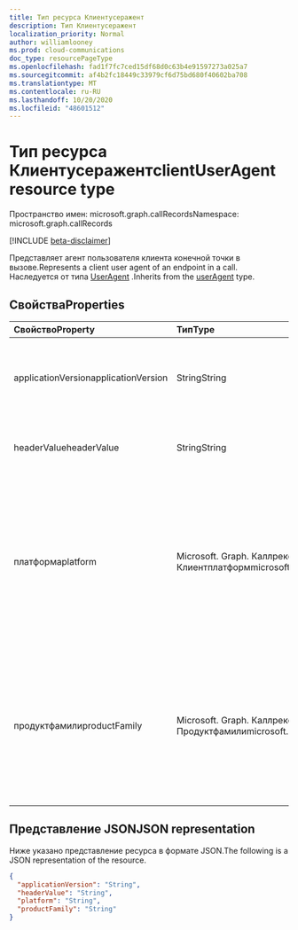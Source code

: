 ```yaml
---
title: Тип ресурса Клиентусеражент
description: Тип Клиентусеражент
localization_priority: Normal
author: williamlooney
ms.prod: cloud-communications
doc_type: resourcePageType
ms.openlocfilehash: fad1f7fc7ced15df68d0c63b4e91597273a025a7
ms.sourcegitcommit: af4b2fc18449c33979cf6d75bd680f40602ba708
ms.translationtype: MT
ms.contentlocale: ru-RU
ms.lasthandoff: 10/20/2020
ms.locfileid: "48601512"
---
```

# <a name="clientuseragent-resource-type"></a><span data-ttu-id="18e64-103">Тип ресурса Клиентусеражент</span><span class="sxs-lookup"><span data-stu-id="18e64-103">clientUserAgent resource type</span></span>

<span data-ttu-id="18e64-104">Пространство имен: microsoft.graph.callRecords</span><span class="sxs-lookup"><span data-stu-id="18e64-104">Namespace: microsoft.graph.callRecords</span></span>

[!INCLUDE [beta-disclaimer](../../includes/beta-disclaimer.md)]

<span data-ttu-id="18e64-105">Представляет агент пользователя клиента конечной точки в вызове.</span><span class="sxs-lookup"><span data-stu-id="18e64-105">Represents a client user agent of an endpoint in a call.</span></span> <span data-ttu-id="18e64-106">Наследуется от типа [UserAgent](callrecords-useragent.md) .</span><span class="sxs-lookup"><span data-stu-id="18e64-106">Inherits from the [userAgent](callrecords-useragent.md) type.</span></span>

## <a name="properties"></a><span data-ttu-id="18e64-107">Свойства</span><span class="sxs-lookup"><span data-stu-id="18e64-107">Properties</span></span>

| <span data-ttu-id="18e64-108">Свойство</span><span class="sxs-lookup"><span data-stu-id="18e64-108">Property</span></span>     | <span data-ttu-id="18e64-109">Тип</span><span class="sxs-lookup"><span data-stu-id="18e64-109">Type</span></span>        | <span data-ttu-id="18e64-110">Описание</span><span class="sxs-lookup"><span data-stu-id="18e64-110">Description</span></span> |
|:-------------|:------------|:------------|
|<span data-ttu-id="18e64-111">applicationVersion</span><span class="sxs-lookup"><span data-stu-id="18e64-111">applicationVersion</span></span>|<span data-ttu-id="18e64-112">String</span><span class="sxs-lookup"><span data-stu-id="18e64-112">String</span></span>|<span data-ttu-id="18e64-113">Определяет версию программного обеспечения приложения, используемого конечной точкой.</span><span class="sxs-lookup"><span data-stu-id="18e64-113">Identifies the version of application software used by this endpoint.</span></span>|
|<span data-ttu-id="18e64-114">headerValue</span><span class="sxs-lookup"><span data-stu-id="18e64-114">headerValue</span></span>|<span data-ttu-id="18e64-115">String</span><span class="sxs-lookup"><span data-stu-id="18e64-115">String</span></span>|<span data-ttu-id="18e64-116">Значение заголовка User — Agent, указанное конечной точкой.</span><span class="sxs-lookup"><span data-stu-id="18e64-116">User-agent header value reported by this endpoint.</span></span>|
|<span data-ttu-id="18e64-117">платформа</span><span class="sxs-lookup"><span data-stu-id="18e64-117">platform</span></span>|<span data-ttu-id="18e64-118">Microsoft. Graph. Каллрекордс. Клиентплатформ</span><span class="sxs-lookup"><span data-stu-id="18e64-118">microsoft.graph.callRecords.clientPlatform</span></span>|<span data-ttu-id="18e64-119">Определяет платформу, используемую этой конечной точкой.</span><span class="sxs-lookup"><span data-stu-id="18e64-119">Identifies the platform used by this endpoint.</span></span> <span data-ttu-id="18e64-120">Возможные значения: `unknown`, `windows`, `macOS`, `iOS`, `android`, `web`, `ipPhone`, `roomSystem`, `surfaceHub`, `holoLens`, `unknownFutureValue`.</span><span class="sxs-lookup"><span data-stu-id="18e64-120">Possible values are: `unknown`, `windows`, `macOS`, `iOS`, `android`, `web`, `ipPhone`, `roomSystem`, `surfaceHub`, `holoLens`, `unknownFutureValue`.</span></span>|
|<span data-ttu-id="18e64-121">продуктфамили</span><span class="sxs-lookup"><span data-stu-id="18e64-121">productFamily</span></span>|<span data-ttu-id="18e64-122">Microsoft. Graph. Каллрекордс. Продуктфамили</span><span class="sxs-lookup"><span data-stu-id="18e64-122">microsoft.graph.callRecords.productFamily</span></span>|<span data-ttu-id="18e64-123">Определяет семейство программного обеспечения приложений, используемое этой конечной точкой.</span><span class="sxs-lookup"><span data-stu-id="18e64-123">Identifies the family of application software used by this endpoint.</span></span> <span data-ttu-id="18e64-124">Возможные значения: `unknown`, `teams`, `skypeForBusiness`, `lync`, `unknownFutureValue`.</span><span class="sxs-lookup"><span data-stu-id="18e64-124">Possible values are: `unknown`, `teams`, `skypeForBusiness`, `lync`, `unknownFutureValue`.</span></span>|

## <a name="json-representation"></a><span data-ttu-id="18e64-125">Представление JSON</span><span class="sxs-lookup"><span data-stu-id="18e64-125">JSON representation</span></span>

<span data-ttu-id="18e64-126">Ниже указано представление ресурса в формате JSON.</span><span class="sxs-lookup"><span data-stu-id="18e64-126">The following is a JSON representation of the resource.</span></span>

<!-- {
  "blockType": "resource",
  "optionalProperties": [

  ],
  "@odata.type": "microsoft.graph.callRecords.clientUserAgent",
  "baseType": "microsoft.graph.callRecords.userAgent"
}-->

```json
{
  "applicationVersion": "String",
  "headerValue": "String",
  "platform": "String",
  "productFamily": "String"
}
```

<!-- uuid: 16cd6b66-4b1a-43a1-adaf-3a886856ed98
2019-02-04 14:57:30 UTC -->
<!-- {
  "type": "#page.annotation",
  "description": "clientUserAgent resource",
  "keywords": "",
  "section": "documentation",
  "tocPath": ""
}-->

